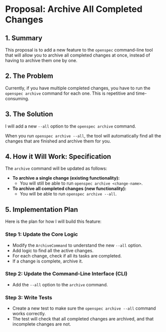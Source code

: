 # Proposal: Archive All Completed Changes

## 1. Summary

This proposal is to add a new feature to the `openspec` command-line tool that will allow you to archive all completed changes at once, instead of having to archive them one by one.

## 2. The Problem

Currently, if you have multiple completed changes, you have to run the `openspec archive` command for each one. This is repetitive and time-consuming.

## 3. The Solution

I will add a new `--all` option to the `openspec archive` command.

When you run `openspec archive --all`, the tool will automatically find all the changes that are finished and archive them for you.

## 4. How it Will Work: Specification

The `archive` command will be updated as follows:

*   **To archive a single change (existing functionality):**
    *   You will still be able to run `openspec archive <change-name>`.
*   **To archive all completed changes (new functionality):**
    *   You will be able to run `openspec archive --all`.

## 5. Implementation Plan

Here is the plan for how I will build this feature:

### Step 1: Update the Core Logic
*   Modify the `ArchiveCommand` to understand the new `--all` option.
*   Add logic to find all the active changes.
*   For each change, check if all its tasks are completed.
*   If a change is complete, archive it.

### Step 2: Update the Command-Line Interface (CLI)
*   Add the `--all` option to the `archive` command.

### Step 3: Write Tests
*   Create a new test to make sure the `openspec archive --all` command works correctly.
*   The test will check that all completed changes are archived, and that incomplete changes are not.